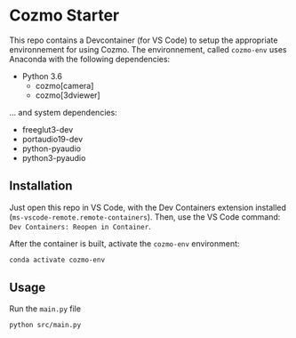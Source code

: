 # Cozmo Starter

This repo contains a Devcontainer (for VS Code) to setup the appropriate environnement for using Cozmo. The environnement, called `cozmo-env` uses Anaconda with the following dependencies:

- Python 3.6
    - cozmo[camera]
    - cozmo[3dviewer]

... and system dependencies:

- freeglut3-dev
- portaudio19-dev
- python-pyaudio
- python3-pyaudio

## Installation

Just open this repo in VS Code, with the Dev Containers extension installed (`ms-vscode-remote.remote-containers`). Then, use the VS Code command: `Dev Containers: Reopen in Container`.

After the container is built, activate the `cozmo-env` environment:

```bash
conda activate cozmo-env
```

## Usage

Run the `main.py` file

```bash
python src/main.py
```
